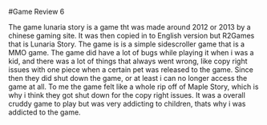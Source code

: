 #Game Review 6

The game lunaria story is a game tht was made around 2012 or 2013 by a chinese gaming site. It was then copied in to English version but R2Games
that is Lunaria Story. The game is is a simple sidescroller game that is a MMO game. The game did have a lot of bugs while playing it when i was a kid, 
and there was a lot of things that always went wrong, like copy right issues with one piece when a certain pet was released to the game.
Since then they did shut down the game, or at least i can no longer access the game at all.
To me the game felt like a whole rip off of Maple Story, which is why i think they got shut down for the copy right issues. 
It was a overall cruddy game to play but was very addicting to children, thats why i was addicted to the game.
